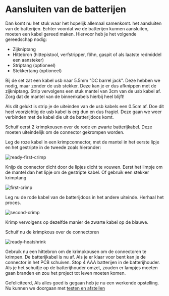 # Aansluiten van de batterijen

Dan komt nu het stuk waar het hopelijk allemaal samenkomt. het aansluiten van de batterijen. Echter voordat we de batterijen kunnen aansluiten, moeten een kabel gereed maken. Hiervoor heb je het volgende gereedschap nodig:

- Zijkniptang
- Hittebron (hittepistool, verfstripper, föhn, gaspit of als laatste redmiddel een aansteker)
- Striptang (optioneel)
- Stekkertang (optioneel)

Bij de set zat een kabel usb naar 5.5mm "DC barrel jack". Deze hebben we nodig, maar zonder de usb stekker. Deze kan je er dus afknippen met de zijkniptang. Strip vervolgens een stuk mantel van 3cm van de usb kabel af. Zorg dat de mantel van de binnenkabels hierbij heel blijft! 

Als dit gelukt is strip je de uiteinden van de usb kabels een 0.5cm af. Doe dit heel voorzichtig de usb kabel is erg dun en dus fragiel. Deze gaan we weer verbinden met de kabel die uit de batterijdoos komt.

Schuif eerst 2 krimpkousen over de rode en zwarte batterijkabel. Deze moeten uiteindelijk om de connector gekrompen worden.

Leg de roze kabel in een krimpconnector, met de mantel in het eerste lipje en het gestripte in de tweede zoals hieronder:

![ready-first-crimp](../img/ready-first-crimp-battery.jpg)

Knijp de connector dicht door de lipjes dicht te vouwen. Eerst het limpje om de mantel dan het lipje om de gestripte kabel. Of gebruik een stekker krimptang

![first-crimp](../img/first-crimp.jpg)

Leg nu de rode kabel van de batterijdoos in het andere uiteinde. Herhaal het proces.

![second-crimp](../img/second-crimp.jpg)

Krimp vervolgens op dezelfde manier de zwarte kabel op de blauwe.

Schuif nu de krimpkous over de connectoren

![ready-heatshrink](../img/ready-heatshrink-battery.jpg)

Gebruik nu een hittebron om de krimpkousen om de connectoren te krimpen. De batterijkabel is nu af. Als je er klaar voor bent kan je de connector in het PCB schuiven. Stop 4 AAA batterijen in de batterijhouder. Als je het schuifje op de batterijhouder omzet, zouden er lampjes moeten gaan branden en zou het project tot leven moeten komen.

Gefeliciteerd, Als alles goed is gegaan heb je nu een werkende opstelling. Nu kunnen we doorgaan met [testen en afstellen](05-testing.md)
